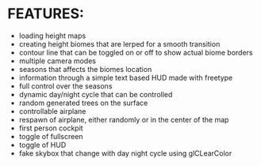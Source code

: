 
# FEATURES:

- loading height maps
- creating height biomes that are lerped for a smooth transition
- contour line that can be toggled on or off to show actual biome borders
- multiple camera modes
- seasons that affects the biomes location
- information through a simple text based HUD made with freetype
- full control over the seasons
- dynamic day/night cycle that can be controlled
- random generated trees on the surface
- controllable airplane
- respawn of airplane, either randomly or in the center of the map
- first person cockpit
- toggle of fullscreen
- toggle of HUD
- fake skybox that change with day night cycle using glCLearColor
